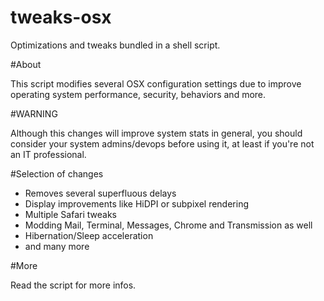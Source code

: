 # tweaks-osx
Optimizations and tweaks bundled in a shell script.

#About

This script modifies several OSX configuration settings due to improve operating system performance, security, behaviors and more.

#WARNING

Although this changes will improve system stats in general, you should consider your system admins/devops before using it, at least if you're not an IT professional.

#Selection of changes
- Removes several superfluous delays
- Display improvements like HiDPI or subpixel rendering
- Multiple Safari tweaks
- Modding Mail, Terminal, Messages, Chrome and Transmission as well
- Hibernation/Sleep acceleration 
- and many more

#More

Read the script for more infos.